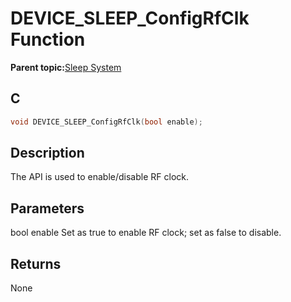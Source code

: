 # DEVICE\_SLEEP\_ConfigRfClk Function

**Parent topic:**[Sleep System](GUID-BBF940E8-361C-4418-AA6E-7E55FE94DD87.md)

## C

```c
void DEVICE_SLEEP_ConfigRfClk(bool enable);
```

## Description

The API is used to enable/disable RF clock.

## Parameters

bool enable Set as true to enable RF clock; set as false to disable.

## Returns

None

